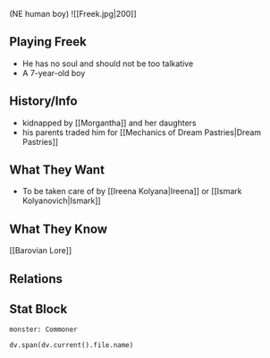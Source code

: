 (NE human boy)
![[Freek.jpg|200]]
## Playing Freek
- He has no soul and should not be too talkative
- A 7-year-old boy

## History/Info
- kidnapped by [[Morgantha]] and her daughters
- his parents traded him for [[Mechanics of Dream Pastries|Dream Pastries]]

## What They Want
- To be taken care of by [[Ireena Kolyana|Ireena]] or [[Ismark Kolyanovich|Ismark]]

## What They Know
[[Barovian Lore]]

## Relations

## Stat Block

```statblock
monster: Commoner
```

```dataviewjs
dv.span(dv.current().file.name)
```
